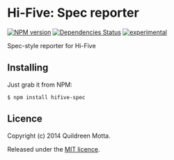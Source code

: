 Hi-Five: Spec reporter
======================

[![NPM version](https://badge.fury.io/js/hifive-spec.png)](http://badge.fury.io/js/hifive-spec)
[![Dependencies Status](https://david-dm.org/hifivejs/hifive-spec.png)](https://david-dm.org/hifivejs/hifive-spec)
[![experimental](http://hughsk.github.io/stability-badges/dist/experimental.svg)](http://github.com/hughsk/stability-badges)


Spec-style reporter for Hi-Five


## Installing

Just grab it from NPM:

    $ npm install hifive-spec


## Licence

Copyright (c) 2014 Quildreen Motta.

Released under the [MIT licence](https://github.com/hifivejs/hifive-spec/blob/master/LICENCE).

